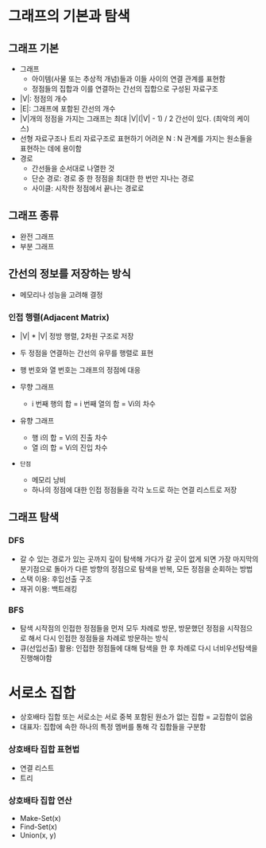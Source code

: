 # 그래프의 기본과 탐색

## 그래프 기본

- 그래프
  - 아이템(사물 또는 추상적 개념)들과 이들 사이의 연결 관계를 표현함
  - 정점들의 집합과 이를 연결하는 간선의 집합으로 구성된 자료구조
- |V|: 정점의 개수
- |E|: 그래프에 포함된 간선의 개수
- |V|개의 정점을 가지는 그래프는 최대 |V|(|V| - 1) / 2 간선이 있다. (최악의 케이스)
- 선형 자료구조나 트리 자료구조로 표현하기 어려운 N : N 관계를 가지는 원소들을 표현하는 데에 용이함
- 경로
  - 간선들을 순서대로 나열한 것
  - 단순 경로: 경로 중 한 정점을 최대한 한 번만 지나는 경로
  - 사이클: 시작한 정점에서 끝나는 경로로

## 그래프 종류

- 완전 그래프
- 부분 그래프

## 간선의 정보를 저장하는 방식

- 메모리나 성능을 고려해 결정

### 인접 행렬(Adjacent Matrix)

- |V| \* |V| 정방 행렬, 2차원 구조로 저장
- 두 정점을 연결하는 간선의 유무를 행렬로 표현
- 행 번호와 열 번호는 그래프의 정점에 대응
- 무향 그래프
  - i 번째 행의 합 = i 번째 열의 합 = Vi의 차수
- 유향 그래프

  - 행 i의 합 = Vi의 진출 차수
  - 열 i의 합 = Vi의 진입 차수

- `단점`
  - 메모리 낭비
  - 하나의 정점에 대한 인접 정점들을 각각 노드로 하는 연결 리스트로 저장

## 그래프 탐색

### DFS

- 갈 수 있는 경로가 있는 곳까지 깊이 탐색해 가다가 갈 곳이 없게 되면 가장 마지막의 분기점으로 돌아가 다른 방향의 정점으로 탐색을 반복, 모든 정점을 순회하는 방법
- 스택 이용: 후입선출 구조
- 재귀 이용: 백트래킹

### BFS

- 탐색 시작점의 인접한 정점들을 먼저 모두 차례로 방문, 방문했던 정점을 시작점으로 해서 다시 인접한 정점들을 차례로 방문하는 방식
- 큐(선입선출) 활용: 인접한 정점들에 대해 탐색을 한 후 차례로 다시 너비우선탐색을 진행해야함

# 서로소 집합

- 상호배타 집합 또는 서로소는 서로 중복 포함된 원소가 없는 집합 = 교집합이 없음
- 대표자: 집합에 속한 하나의 특정 멤버를 통해 각 집합들을 구분함

### 상호배타 집합 표현법

- 연결 리스트
- 트리

### 상호배타 집합 연산

- Make-Set(x)
- Find-Set(x)
- Union(x, y)
